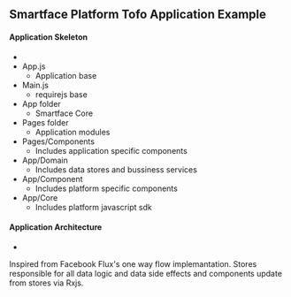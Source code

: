 ## Smartface Platform Tofo Application Example

#### Application Skeleton
-
- App.js
  - Application base
- Main.js
  - requirejs base
- App folder
  - Smartface Core   
- Pages folder
  - Application modules
- Pages/Components
  - Includes application specific components
- App/Domain
  - Includes data stores and bussiness services
- App/Component
  - Includes platform specific components
- App/Core
  - Includes platform javascript sdk

#### Application Architecture
-
Inspired from Facebook Flux's one way flow implemantation. Stores responsible for all data logic and data side effects and components update from stores via Rxjs.
